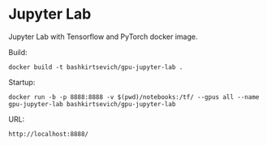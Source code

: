 # Jupyter Lab

Jupyter Lab with Tensorflow and PyTorch docker image.

Build:
```
docker build -t bashkirtsevich/gpu-jupyter-lab .
```

Startup:
```
docker run -b -p 8888:8888 -v $(pwd)/notebooks:/tf/ --gpus all --name gpu-jupyter-lab bashkirtsevich/gpu-jupyter-lab
```

URL:
```
http://localhost:8888/
```
